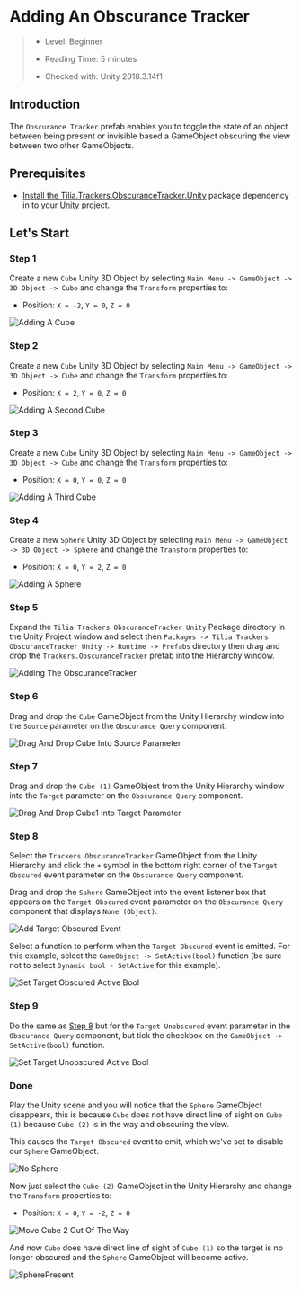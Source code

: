# Adding An Obscurance Tracker

> * Level: Beginner
>
> * Reading Time: 5 minutes
>
> * Checked with: Unity 2018.3.14f1

## Introduction
The `Obscurance Tracker` prefab enables you to toggle the state of an object between being present or invisible based a GameObject obscuring the view between two other GameObjects.

## Prerequisites

* [Install the Tilia.Trackers.ObscuranceTracker.Unity] package dependency in to your [Unity] project.

## Let's Start

### Step 1

Create a new `Cube` Unity 3D Object by selecting `Main Menu -> GameObject -> 3D Object -> Cube` and change the `Transform` properties to:

* Position: `X = -2`, `Y = 0`, `Z = 0`

![Adding A Cube](assets/images/AddingACube.png)

### Step 2

Create a new `Cube` Unity 3D Object by selecting `Main Menu -> GameObject -> 3D Object -> Cube` and change the `Transform` properties to:

* Position: `X = 2`, `Y = 0`, `Z = 0`

![Adding A Second Cube](assets/images/AddingASecondCube.png)

### Step 3

Create a new `Cube` Unity 3D Object by selecting `Main Menu -> GameObject -> 3D Object -> Cube` and change the `Transform` properties to:

* Position: `X = 0`, `Y = 0`, `Z = 0`

![Adding A Third Cube](assets/images/AddingAThirdCube.png)

### Step 4

Create a new `Sphere` Unity 3D Object by selecting `Main Menu -> GameObject -> 3D Object -> Sphere` and change the `Transform` properties to:

* Position: `X = 0`, `Y = 2`, `Z = 0`

![Adding A Sphere](assets/images/AddingASphere.png)

### Step 5

Expand the `Tilia Trackers ObscuranceTracker Unity` Package directory in the Unity Project window and select then `Packages -> Tilia Trackers ObscuranceTracker Unity -> Runtime -> Prefabs` directory then drag and drop the `Trackers.ObscuranceTracker` prefab into the Hierarchy window.

![Adding The ObscuranceTracker](assets/images/AddingTheObscuranceTracker.png)

### Step 6

Drag and drop the `Cube` GameObject from the Unity Hierarchy window into the `Source` parameter on the `Obscurance Query` component.

![Drag And Drop Cube Into Source Parameter](assets/images/DragAndDropCubeIntoSourceParameter.png)

### Step 7

Drag and drop the `Cube (1)` GameObject from the Unity Hierarchy window into the `Target` parameter on the `Obscurance Query` component.

![Drag And Drop Cube1 Into Target Parameter](assets/images/DragAndDropCube1IntoTargetParameter.png)

### Step 8

Select the `Trackers.ObscuranceTracker` GameObject from the Unity Hierarchy and click the `+` symbol in the bottom right corner of the `Target Obscured` event parameter on the `Obscurance Query` component.

Drag and drop the `Sphere` GameObject into the event listener box that appears on the `Target Obscured` event parameter on the `Obscurance Query` component that displays `None (Object)`.

![Add Target Obscured Event](assets/images/AddTargetObscuredEvent.png)

Select a function to perform when the `Target Obscured` event is emitted. For this example, select the `GameObject -> SetActive(bool)` function (be sure not to select `Dynamic bool - SetActive` for this example).

![Set Target Obscured Active Bool](assets/images/SetTargetObscuredActiveBool.png)

### Step 9

Do the same as [Step 8] but for the `Target Unobscured` event parameter in the `Obscurance Query` component, but tick the checkbox on the `GameObject -> SetActive(bool)` function.

![Set Target Unobscured Active Bool](assets/images/SetTargetUnobscuredActiveBool.png)

### Done

Play the Unity scene and you will notice that the `Sphere` GameObject disappears, this is because `Cube` does not have direct line of sight on `Cube (1)` because `Cube (2)` is in the way and obscuring the view.

This causes the `Target Obscured` event to emit, which we've set to disable our `Sphere` GameObject.

![No Sphere](assets/images/NoSphere.png)

Now just select the `Cube (2)` GameObject in the Unity Hierarchy and change the `Transform` properties to:

* Position: `X = 0`, `Y = -2`, `Z = 0`

![Move Cube 2 Out Of The Way](assets/images/MoveCube2OutOfTheWay.png)

And now `Cube` does have direct line of sight of `Cube (1)` so the target is no longer obscured and the `Sphere` GameObject will become active.

![SpherePresent](assets/images/SpherePresent.png)

[Install the Tilia.Trackers.ObscuranceTracker.Unity]: ../Installation/README.md
[Unity]: https://unity3d.com/
[Step 8]: #step-8